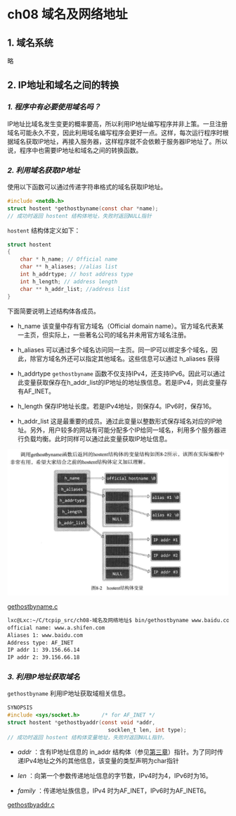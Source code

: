 # ch08 域名及网络地址

## 1. 域名系统

略

## 2. IP地址和域名之间的转换

### *1. 程序中有必要使用域名吗？*

IP地址比域名发生变更的概率要高，所以利用IP地址编写程序并非上策。一旦注册域名可能永久不变，因此利用域名编写程序会更好一点。这样，每次运行程序时根据域名获取IP地址，再接入服务器，这样程序就不会依赖于服务器IP地址了。所以说，程序中也需要IP地址和域名之间的转换函数。

### *2. 利用域名获取IP地址*

使用以下函数可以通过传递字符串格式的域名获取IP地址。

```c
#include <netdb.h>
struct hostent *gethostbyname(const char *name);
// 成功时返回 hostent 结构体地址，失败时返回NULL指针
```

`hostent` 结构体定义如下：

```c
struct hostent
{
    char * h_name; // Official name
    char ** h_aliases; //alias list
    int h_addrtype; // host address type
    int h_length; // address length
    char ** h_addr_list; //address list
}
```

下面简要说明上述结构体各成员。

- h_name
该变量中存有官方域名（Official domain name）。官方域名代表某一主页，但实际上，一些著名公司的域名并未用官方域名注册。

- h_aliases
可以通过多个域名访问同一主页。同一IP可以绑定多个域名，因此，除官方域名外还可以指定其他域名。这些信息可以通过 h_aliases 获得

- h_addrtype
`gethostbyname` 函数不仅支持IPv4，还支持IPv6。因此可以通过此变量获取保存在h_addr_list的IP地址的地址族信息。若是IPv4，则此变量存有AF_INET。

- h_length
保存IP地址长度。若是IPv4地址，则保存4。IPv6时，保存16。

- h_addr_list
这是最重要的成员。通过此变量以整数形式保存域名对应的IP地址。另外，用户较多的网站有可能分配多个IP给同一域名，利用多个服务器进行负载均衡。此时同样可以通过此变量获取IP地址信息。

![hostent](./hostent.png "hostent结构体变量")

[gethostbyname.c](./gethostbyname.c)

```bash
lxc@Lxc:~/C/tcpip_src/ch08-域名及网络地址$ bin/gethostbyname www.baidu.com
official name: www.a.shifen.com
Aliases 1: www.baidu.com
Address type: AF_INET
IP addr 1: 39.156.66.14
IP addr 2: 39.156.66.18
```

### *3. 利用IP地址获取域名*

`gethostbyname` 利用IP地址获取域相关信息。

```c
SYNOPSIS
#include <sys/socket.h>       /* for AF_INET */
struct hostent *gethostbyaddr(const void *addr,
                                socklen_t len, int type);
// 成功时返回 hostent 结构体变量地址，失败时返回NULL指针。
```

- *addr*  ：含有IP地址信息的 in_addr 结构体（参见[第三章](../ch03-地址族与数据序列/README.md#1-表示ipv4地址的结构体)）指针。为了同时传递IPv4地址之外的其他信息，该变量的类型声明为char指针

- *len* ：向第一个参数传递地址信息的字节数，IPv4时为4，IPv6时为16。

- *family* ：传递地址族信息，IPv4 时为AF_INET，IPv6时为AF_INET6。

[gethostbyaddr.c](./gethostbyaddr.c)

